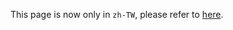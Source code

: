 This page is now only in `zh-TW`, please refer to [here](/docs/zh_TW/announcement/pycontw_2023_sprints/).